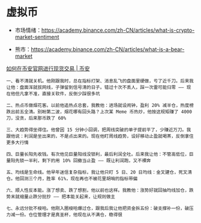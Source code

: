 # 虚拟币

- 市场情绪：https://academy.binance.com/zh-CN/articles/what-is-crypto-market-sentiment

- 熊市：https://academy.binance.com/zh-CN/articles/what-is-a-bear-market

[如何在币安官网进行现货交易 | 币安](https://www.binance.com/zh-CN/support/faq/detail/115003765031)



```
一、看不清就关机。他刚跟我时，总在指标打架、消息乱飞的盘面里硬做，亏了近千刀。后来我让他：盘面浑就拔网线，子弹留到信号清的日子。错过十次不丢人，踩一次雷可能归零 —— 现在他但凡拿不准，直接关软件，反倒少踩很多坑

二、热点币做烟花客。以前他追热点总套，我教他：进场就设闹钟，盈利 20% 减半仓，热度榜跌出前五全清。别盼第二波，烟花哪有回头路？上次某 Meme 币热炒，他按这规矩赚了 4000 刀，没贪，后来那币跌了 60%

三、大趋势得坐得住。他曾因 15 分钟小回调，把周线突破的单子提前平了，少赚近万刀。我跟他说：利润是坐出来的，不是点出来的。现在他盯周线趋势，设好移动止盈就喝茶，反倒拿住更多大行情

四、巨量长阳先收钱。有次他见巨量阳线没锁利，最后利润全吐。后来我让他：不管高低位，巨量阳先锁一半利，剩下的用 10% 回撤当止盈 —— 既让利润跑，又不裸奔

五、均线是生命线。他早年迷信复杂指标，我让他只盯 5 日、20 日均线：金叉建仓，死叉清仓。他回测三个月，胜率 61%，现在再也不被花里胡哨的指标带偏

六、顺人性反本能。涨了想卖、跌了想割，他以前也这样。我教他：涨势好就回抽均线加仓，跌势末就缩量止跌分批抄 —— 把本能关起来，让规则做主

七、永远分批不梭哈。他刚入圈梭哈爆过仓，跟我后我让他把资金拆五份：破支撑补一份，破压力减一份。仓位管理才是真圣杯，他现在从不满仓，稳得很
```

